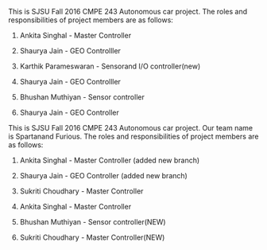 

This is SJSU Fall 2016 CMPE 243 Autonomous car project. The roles and responsibilities of project members are as follows:
1. Ankita Singhal - Master Controller
2. Shaurya Jain - GEO Controlller

3. Karthik Parameswaran - Sensorand I/O controller(new)





2. Shaurya Jain - GEO Controlller
2. Bhushan Muthiyan - Sensor controller


2. Shaurya Jain - GEO Controller

This is SJSU Fall 2016 CMPE 243 Autonomous car project. Our team name is Spartanand Furious. The roles and responsibilities of project members are as follows:
1. Ankita Singhal - Master Controller (added new branch)

2. Shaurya Jain - GEO Controller (added new branch)
3. Sukriti Choudhary - Master Controller




1. Ankita Singhal - Master Controller
2. Bhushan Muthiyan - Sensor controller(NEW)



2. Sukriti Choudhary - Master Controller(NEW)

